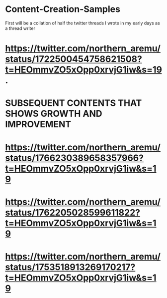 # Content-Creation-Samples
First will be a collation of half the twitter threads I wrote in my early days as a thread writer
# https://twitter.com/northern_aremu/status/1722500454758621508?t=HEOmmvZO5xOpp0xrvjG1iw&s=19.
# SUBSEQUENT CONTENTS THAT SHOWS GROWTH AND IMPROVEMENT
# https://twitter.com/northern_aremu/status/1766230389658357966?t=HEOmmvZO5xOpp0xrvjG1iw&s=19
# https://twitter.com/northern_aremu/status/1762205028599611822?t=HEOmmvZO5xOpp0xrvjG1iw&s=19
# https://twitter.com/northern_aremu/status/1753518913269170217?t=HEOmmvZO5xOpp0xrvjG1iw&s=19

